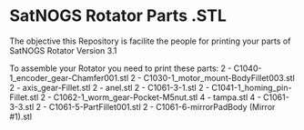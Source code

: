 # SatNOGS Rotator Parts .STL
The objective this Repository is facilite the people for printing your parts of SatNOGS Rotator Version 3.1

To assemble your Rotator you need to print these parts:
 2 - C1040-1_encoder_gear-Chamfer001.stl
 2 - C1030-1_motor_mount-BodyFillet003.stl
 2 - axis_gear-Fillet.stl
 2 - anel.stl
 2 - C1061-3-1.stl
 2 - C1041-1_homing_pin-Fillet.stl
 2 - C1062-1_worm_gear-Pocket-M5nut.stl
 4 - tampa.stl
 4 - C1061-3-3.stl
 2 - C1061-5-PartFillet001.stl
 2 - C1061-6-mirrorPadBody (Mirror #1).stl
